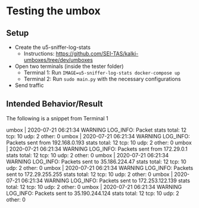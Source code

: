 # Testing the umbox
## Setup
- Create the u5-sniffer-log-stats
	- Instructions: https://github.com/SEI-TAS/kalki-umboxes/tree/dev/umboxes
- Open two terminals (inside the tester folder)
	- Terminal 1: Run `IMAGE=u5-sniffer-log-stats docker-compose up`
	- Terminal 2: Run `sudo main.py` with the necessary configurations
- Send traffic

## Intended Behavior/Result
The following is a snippet from Terminal 1

umbox           | 2020-07-21 06:21:34 WARNING  LOG_INFO: Packet stats total: 12 tcp: 10 udp: 2 other: 0
umbox           | 2020-07-21 06:21:34 WARNING  LOG_INFO: Packets sent from 192.168.0.193 stats total: 12 tcp: 10 udp: 2 other: 0
umbox           | 2020-07-21 06:21:34 WARNING  LOG_INFO: Packets sent from 172.29.0.1 stats total: 12 tcp: 10 udp: 2 other: 0
umbox           | 2020-07-21 06:21:34 WARNING  LOG_INFO: Packets sent to 35.186.224.47 stats total: 12 tcp: 10 udp: 2 other: 0
umbox           | 2020-07-21 06:21:34 WARNING  LOG_INFO: Packets sent to 172.29.255.255 stats total: 12 tcp: 10 udp: 2 other: 0
umbox           | 2020-07-21 06:21:34 WARNING  LOG_INFO: Packets sent to 172.253.122.139 stats total: 12 tcp: 10 udp: 2 other: 0
umbox           | 2020-07-21 06:21:34 WARNING  LOG_INFO: Packets sent to 35.190.244.124 stats total: 12 tcp: 10 udp: 2 other: 0